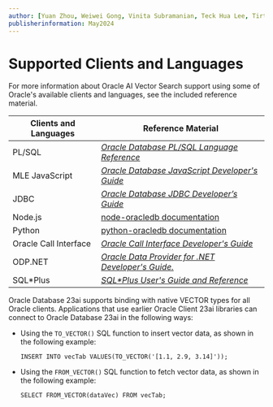 ```yaml
---
author: [Yuan Zhou, Weiwei Gong, Vinita Subramanian, Teck Hua Lee, Tirthankar Lahiri, Shasank Chavan, Sebastian DeLaHoz, Roger Ford, Rohan Aggarwal, Mark Hornick, Malavika S P, Harichandan Roy, George Krupka, Doug Hood, Dinesh Das, David Jiang, Boriana Milenova, Bonnie Xia, Aurosish Mishra, Angela Amor, Agnivo Saha, Aleksandra Czarlinska, Ramya P, Usha Krishnamurthy, Tulika Das, Suresh Rajan, Sarika Surampudi, Sarah Hirschfeld, Prakash Jashnani, Jody Glover, Jessica True, Mamata Basapur, Maitreyee Chaliha, Gunjan Jain, Frederick Kush, Douglas Williams, Binika Kumar, Jean-Francois Verrier]
publisherinformation: May2024
---
```


# Supported Clients and Languages

For more information about Oracle AI Vector Search support using some of Oracle's available clients and languages, see the included reference material.

|Clients and Languages|Reference Material|
|---------------------|------------------|
|PL/SQL|[*Oracle Database PL/SQL Language Reference*](olink:LNPLS-GUID-160C5139-EDBE-40BE-8DB4-1CA4E8A1CA46)|
|MLE JavaScript|[*Oracle Database JavaScript Developer's Guide*](olink:MLEJS-GUID-85AADE3B-5483-40AE-9844-95ABE3E76EEC)|
|JDBC|[*Oracle Database JDBC Developer’s Guide*](olink:JJDBC-GUID-827F7012-7E00-4510-8E34-1EC07D8E6359)|
|Node.js|[node-oracledb documentation](https://node-oracledb.readthedocs.io/en/latest/user_guide/introduction.html)|
|Python|[python-oracledb documentation](https://python-oracledb.readthedocs.io/en/latest/index.html)|
|Oracle Call Interface|[*Oracle Call Interface Developer's Guide*](olink:LNOCI-GUID-9EED9287-82F1-4622-8FFF-6E830507C85D)|
|ODP.NET|[*Oracle Data Provider for .NET Developer's Guide.*](olink:ODPNT-GUID-82C09283-1643-4C75-B836-BFB7FB33E34B)|
|SQL\*Plus|[*SQL\*Plus User's Guide and Reference*](olink:SQPUG-GUID-177F24B7-D154-4F8B-A05B-7568079800C6)|

Oracle Database 23ai supports binding with native VECTOR types for all Oracle clients. Applications that use earlier Oracle Client 23ai libraries can connect to Oracle Database 23ai in the following ways:

-   Using the `TO_VECTOR()` SQL function to insert vector data, as shown in the following example:

    ```
    INSERT INTO vecTab VALUES(TO_VECTOR('[1.1, 2.9, 3.14]'));
    ```

-   Using the `FROM_VECTOR()` SQL function to fetch vector data, as shown in the following example:

    ```
    SELECT FROM_VECTOR(dataVec) FROM vecTab;
    ```


